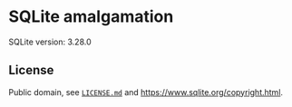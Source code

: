 # SQLite amalgamation

SQLite version: 3.28.0

## License

Public domain, see [`LICENSE.md`](./LICENSE.md) and <https://www.sqlite.org/copyright.html>.
